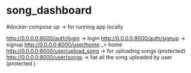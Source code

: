 # song_dashboard

#docker-compose up -> for running app locally

http://0.0.0.0:8000/auth/login -> login 
http://0.0.0.0:8000/auth/signup -> signup
http://0.0.0.0:8000/user/home _> home 
http://0.0.0.0:8000/user/upload_song -> for uploading songs (protected)
http://0.0.0.0:8000/user/songs -> liat all the song uploaded by user (protected )
